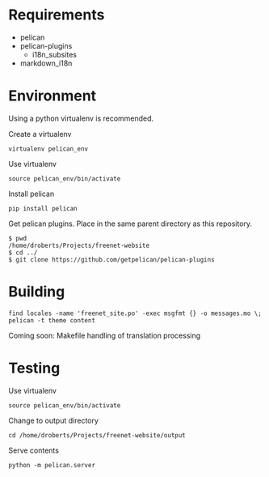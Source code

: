 
Requirements
============

* pelican
* pelican-plugins
  * i18n_subsites
* markdown_i18n


Environment
===========

Using a python virtualenv is recommended.

Create a virtualenv

    virtualenv pelican_env

Use virtualenv

    source pelican_env/bin/activate

Install pelican

    pip install pelican

Get pelican plugins. Place in the same parent directory as this repository.

    $ pwd
    /home/droberts/Projects/freenet-website
    $ cd ../
    $ git clone https://github.com/getpelican/pelican-plugins

Building
========

    find locales -name 'freenet_site.po' -exec msgfmt {} -o messages.mo \;
    pelican -t theme content

Coming soon: Makefile handling of translation processing

Testing 
=======

Use virtualenv

    source pelican_env/bin/activate

Change to output directory

    cd /home/droberts/Projects/freenet-website/output

Serve contents

    python -m pelican.server

